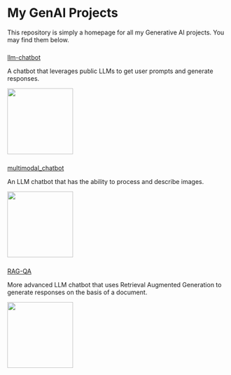# My GenAI Projects
This repository is simply a homepage for all my Generative AI projects. You may find them below.

###
[llm-chatbot](https://github.com/kayaozan/llm-chatbot)

A chatbot that leverages public LLMs to get user prompts and generate responses.

<img src="https://github.com/user-attachments/assets/86b1b251-1b3b-44de-856a-ce661e49c6c6" width=150>

###
[multimodal_chatbot](https://github.com/kayaozan/multimodal_chatbot)

An LLM chatbot that has the ability to process and describe images.

<img src="https://github.com/user-attachments/assets/abd83b08-c9eb-4de2-bad5-1d14496342c2" width=150>

###
[RAG-QA](https://github.com/kayaozan/RAG-QA)

More advanced LLM chatbot that uses Retrieval Augmented Generation to generate responses on the basis of a document.

<img src="https://github.com/user-attachments/assets/904f0202-6e3b-4421-b7aa-af92dc7e005c" width=150>

